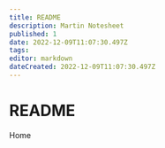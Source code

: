 ```yaml
---
title: README
description: Martin Notesheet
published: 1
date: 2022-12-09T11:07:30.497Z
tags: 
editor: markdown
dateCreated: 2022-12-09T11:07:30.497Z
---
```


# README
Home